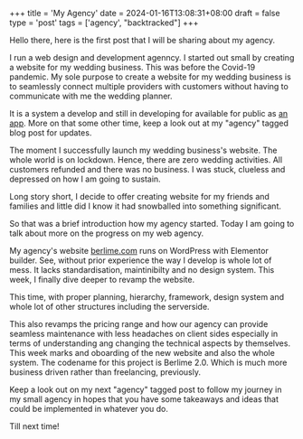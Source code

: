 +++
title = 'My Agency'
date = 2024-01-16T13:08:31+08:00
draft = false
type = 'post'
tags = ['agency', "backtracked"]
+++

Hello there, here is the first post that I will be sharing about my agency.

I run a web design and development agenncy. I started out small by creating a website for my wedding business. This was before the Covid-19 pandemic.
My sole purpose to create a website for my wedding business is to seamlessly connect multiple providers with customers without having to communicate with me the wedding planner.

It is a system a develop and still in developing for available for public as [an app](https://azure.microsoft.com/en-in/resources/cloud-computing-dictionary/what-is-saas). More on that some other time, keep a look out at my "agency" tagged blog post for updates.

The moment I successfully launch my wedding business's website. The whole world is on lockdown. Hence, there are zero wedding activities. All customers refunded and there was no business. I was stuck, clueless and depressed on how I am going to sustain.

Long story short, I decide to offer creating website for my friends and families and little did I know it had snowballed into something significant.

So that was a brief introduction how my agency started. Today I am going to talk about more on the progress on my web agency.

My agency's website [berlime.com](https://berlime.com) runs on WordPress with Elementor builder. See, without prior experience the way I develop is whole lot of mess. It lacks standardisation, maintinibilty and no design system.
This week, I finally dive deeper to revamp the website.

This time, with proper planning, hierarchy, framework, design system and whole lot of other structures including the serverside.

This also revamps the pricing range and how our agency can provide seamless maintenance with less headaches on client sides especially in terms of understanding ang changing the technical aspects by themselves.
This week marks and oboarding of the new website and also the whole system. The codename for this project is Berlime 2.0. Which is much more business driven rather than freelancing, previously.

Keep a look out on my next "agency" tagged post to follow my journey in my small agency in hopes that you have some takeaways and ideas that could be implemented in whatever you do.

Till next time!